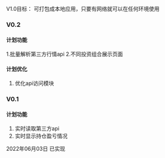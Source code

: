 
V1.0目标：
可打包成本地应用，只要有网络就可以在任何环境使用

### V0.2
#### 计划功能
1.批量解析第三方行情api
2.不同投资组合展示页面

#### 计划优化
1. 优化api访问模块



### V0.1

#### 计划功能
1. 实时读取第三方api
2. 实时显示持仓盈亏情况


2022年06月03日
已实现